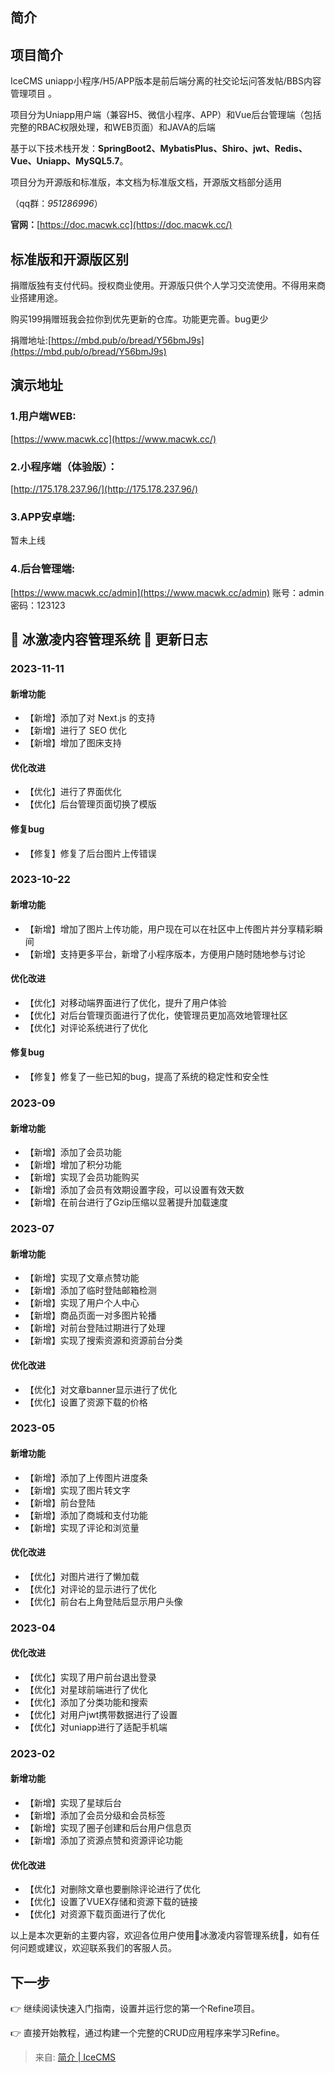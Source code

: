 ## 简介
## 项目简介
IceCMS uniapp小程序/H5/APP版本是前后端分离的社交论坛问答发帖/BBS内容管理项目 。

项目分为Uniapp用户端（兼容H5、微信小程序、APP）和Vue后台管理端（包括完整的RBAC权限处理，和WEB页面）和JAVA的后端

基于以下技术栈开发：**SpringBoot2、MybatisPlus、Shiro、jwt、Redis、Vue、Uniapp、MySQL5.7**。

项目分为开源版和标准版，本文档为标准版文档，开源版文档部分适用

（qq群：_951286996_）

**官网：**[https://doc.macwk.cc](https://doc.macwk.cc/)

## 标准版和开源版区别
捐赠版独有支付代码。授权商业使用。开源版只供个人学习交流使用。不得用来商业搭建用途。

购买199捐赠班我会拉你到优先更新的仓库。功能更完善。bug更少

捐赠地址:[https://mbd.pub/o/bread/Y56bmJ9s](https://mbd.pub/o/bread/Y56bmJ9s)

## 演示地址
### 1.用户端WEB:
[https://www.macwk.cc](https://www.macwk.cc/)

### 2.小程序端（体验版）：
[http://175.178.237.96/](http://175.178.237.96/)

### 3.APP安卓端:
暂未上线

### 4.后台管理端:
[https://www.macwk.cc/admin](https://www.macwk.cc/admin) 账号：admin 密码：123123

## 🌈 冰激凌内容管理系统 🍦 更新日志
### 2023-11-11
#### 新增功能
+ 【新增】添加了对 Next.js 的支持
+ 【新增】进行了 SEO 优化
+ 【新增】增加了图床支持

#### 优化改进
+ 【优化】进行了界面优化
+ 【优化】后台管理页面切换了模版

#### 修复bug
+ 【修复】修复了后台图片上传错误

### 2023-10-22
#### 新增功能
+ 【新增】增加了图片上传功能，用户现在可以在社区中上传图片并分享精彩瞬间
+ 【新增】支持更多平台，新增了小程序版本，方便用户随时随地参与讨论

#### 优化改进
+ 【优化】对移动端界面进行了优化，提升了用户体验
+ 【优化】对后台管理页面进行了优化，使管理员更加高效地管理社区
+ 【优化】对评论系统进行了优化

#### 修复bug
+ 【修复】修复了一些已知的bug，提高了系统的稳定性和安全性

### 2023-09
#### 新增功能
+ 【新增】添加了会员功能
+ 【新增】增加了积分功能
+ 【新增】实现了会员功能购买
+ 【新增】添加了会员有效期设置字段，可以设置有效天数
+ 【新增】在前台进行了Gzip压缩以显著提升加载速度

### 2023-07
#### 新增功能
+ 【新增】实现了文章点赞功能
+ 【新增】添加了临时登陆邮箱检测
+ 【新增】实现了用户个人中心
+ 【新增】商品页面一对多图片轮播
+ 【新增】对前台登陆过期进行了处理
+ 【新增】实现了搜索资源和资源前台分类

#### 优化改进
+ 【优化】对文章banner显示进行了优化
+ 【优化】设置了资源下载的价格

### 2023-05
#### 新增功能
+ 【新增】添加了上传图片进度条
+ 【新增】实现了图片转文字
+ 【新增】前台登陆
+ 【新增】添加了商城和支付功能
+ 【新增】实现了评论和浏览量

#### 优化改进
+ 【优化】对图片进行了懒加载
+ 【优化】对评论的显示进行了优化
+ 【优化】前台右上角登陆后显示用户头像

### 2023-04
#### 优化改进
+ 【优化】实现了用户前台退出登录
+ 【优化】对星球前端进行了优化
+ 【优化】添加了分类功能和搜索
+ 【优化】对用户jwt携带数据进行了设置
+ 【优化】对uniapp进行了适配手机端

### 2023-02
#### 新增功能
+ 【新增】实现了星球后台
+ 【新增】添加了会员分级和会员标签
+ 【新增】实现了圈子创建和后台用户信息页
+ 【新增】添加了资源点赞和资源评论功能

#### 优化改进
+ 【优化】对删除文章也要删除评论进行了优化
+ 【优化】设置了VUEX存储和资源下载的链接
+ 【优化】对资源下载页面进行了优化

以上是本次更新的主要内容，欢迎各位用户使用🌈冰激凌内容管理系统🍦，如有任何问题或建议，欢迎联系我们的客服人员。

## 下一步
👉 继续阅读快速入门指南，设置并运行您的第一个Refine项目。

👉 直接开始教程，通过构建一个完整的CRUD应用程序来学习Refine。  


> 来自: [简介 | IceCMS](https://www.icecms.cn/docs/)
>

